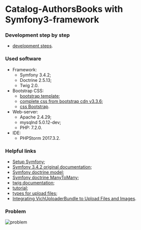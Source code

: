 # Catalog-AuthorsBooks with Symfony3-framework

### Development step by step
- [development steps](https://github.com/fedy95/Catalog-AuthorsBooks/blob/master/development_steps.md).

### Used software
- Framework:
  - Symfony 3.4.2;
  - Doctrine 2.5.13;
  - Twig 2.0.
- Bootstrap CSS:
  - [bootstrap template](https://getbootstrap.com/docs/3.3/examples/starter-template/);
  - [complete css from bootstrap cdn v3.3.6](https://www.bootstrapcdn.com/);
  - [css Bootstrap](http://getbootstrap.com/docs/3.3/css/).
- Web-server:
  - Apache 2.4.29;
  - mysqlnd 5.0.12-dev;
  - PHP: 7.2.0.
- IDE: 
  - PHPStorm 2017.3.2.
  
### Helpful links
- [Setup Symfony](https://symfony.com/doc/3.4/setup.html);
- [Symfony 3.4.2 original documentation](https://symfony.com/doc/3.4/index.html);
- [Symfony doctrine model](https://symfony.com/doc/3.4/doctrine.html);
- [Symfony doctrine ManyToMany](https://habrahabr.ru/post/334446);
- [twig documentation](https://twig.symfony.com/doc/2.x/);
- [tutorial](https://www.youtube.com/watch?v=HchMW8EhWPU);
- [types for upload files](http://www.iana.org/assignments/media-types/media-types.xhtml);
- [Integrating VichUploaderBundle to Upload Files and Images](https://symfony.com/doc/current/bundles/EasyAdminBundle/integration/vichuploaderbundle.html).

### Problem

![problem](https://github.com/fedy95/Catalog-AuthorsBooks/blob/master/_Diagrams/UseCase%20(detailed).png)
